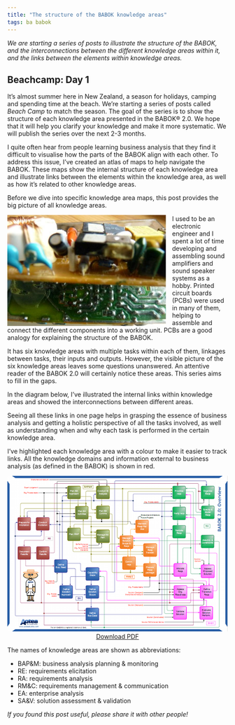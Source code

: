 ```yaml
---
title: "The structure of the BABOK knowledge areas"
tags: ba babok
---
```


_We are starting a series of posts to illustrate the structure of the BABOK, and the interconnections between the different knowledge areas within it, and the links between the elements within knowledge areas._

## Beachcamp: Day 1

It’s almost summer here in New Zealand, a season for holidays, camping and spending time at the beach. We’re starting a series of posts called _Beach Camp_ to match the season. The goal of the series is to show the structure of each knowledge area presented in the BABOK&reg; 2.0. We hope that it will help you clarify your knowledge and make it more systematic. We will publish the series over the next 2-3 months.

I quite often hear from people learning business analysis that they find it difficult to visualise how the parts of the BABOK align with each other. To address this issue, I’ve created an atlas of maps to help navigate the BABOK. These maps show the internal structure of each knowledge area and illustrate links between the elements within the knowledge area, as well as how it’s related to other knowledge areas.

Before we dive into specific knowledge area maps, this post provides the big picture of all knowledge areas.

<img width="363" height="254"  alt="Printed circuit board" src ="/img/pcb-image.jpg" style = "float: left; margin-right: 1em" />

I used to be an electronic engineer and I spent a lot of time developing and assembling sound amplifiers and sound speaker systems as a hobby. Printed circuit boards (PCBs) were used in many of them, helping to assemble and connect the different components into a working unit. PCBs are a good analogy for explaining the structure of the BABOK.

It has six knowledge areas with multiple tasks within each of them, linkages between tasks, their inputs and outputs. However, the visible picture of the six knowledge areas leaves some questions unanswered. An attentive reader of the BABOK 2.0 will certainly notice these areas. This series aims to fill in the gaps.

In the diagram below, I’ve illustrated the internal links within knowledge areas and showed the interconnections between different areas.

Seeing all these links in one page helps in grasping the essence of business analysis and getting a holistic perspective of all the tasks involved, as well as understanding when and why each task is performed in the certain knowledge area.

I’ve highlighted each knowledge area with a colour to make it easier to track links. All the knowledge domains and information external to business analysis (as defined in the BABOK) is shown in red.

<div style = "text-align: center">
    <a href = "/files/babok-overview.pdf"><img src = "/img/babok-overview.png" /></a><br/>
    <a href = "/files/babok-overview.pdf">Download PDF</a>
</div>

The names of knowledge areas are shown as abbreviations:

*   BAP&amp;M: business analysis planning &amp; monitoring
*   RE: requirements elicitation
*   RA: requirements analysis
*   RM&amp;C: requirements management &amp; communication
*   EA: enterprise analysis
*   SA&amp;V: solution assessment &amp; validation


_If you found this post useful, please share it with other people!_